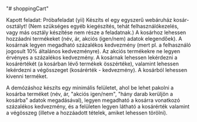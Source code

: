 "# shoppingCart" 

Kapott feladat:
Próbafeladat (yii)
Készíts el egy egyszerű webáruház kosár-osztályt! (Nem szükséges egyéb
kiegészítés, tehát felhasználókezelés, vagy más osztály készítése nem
része a feladatnak.)
A kosárhoz lehessen hozzáadni termékeket (név, ár, akciós (igen/nem)
adatok elegendőek).
A kosárnak legyen megadható százalékos kedvezmény (mert pl. a
felhasználó jogosult 10% általános kedvezményre). Az akciós termékekre
ne legyen érvényes a százalékos kedvezmény.
A kosárnak lehessen lekérdezni a kosárértékét (a kosárban lévő termékek
összértéke), valamint lehessen lekérdezni a végösszeget (kosárérték -
kedvezmény).
A kosárból lehessen kivenni terméket.

A demózáshoz készíts egy minimális felületet, ahol be lehet pakolni a
kosárba terméket (név, ár, "akciós igen/nem", "hány darab kerüljön a
kosárba" adatok megadásával), legyen megadható a kosárra vonatkozó
százalékos kedvezmény, és a felületen legyen látható a kosárérték
valamint a végösszeg (illetve a hozzáadott tételek, amiket lehessen
törölni).
